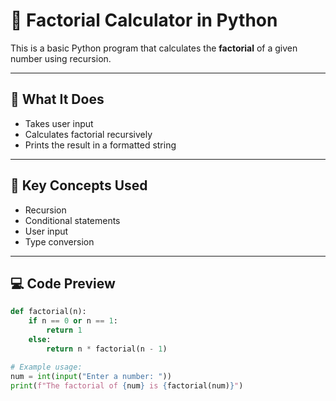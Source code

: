 # 📐 Factorial Calculator in Python

This is a basic Python program that calculates the **factorial** of a given number using recursion.

---

## 🚀 What It Does

- Takes user input
- Calculates factorial recursively
- Prints the result in a formatted string

---

## 🧠 Key Concepts Used

- Recursion
- Conditional statements
- User input
- Type conversion

---

## 💻 Code Preview

```python
def factorial(n):
    if n == 0 or n == 1:
        return 1
    else:
        return n * factorial(n - 1)

# Example usage:
num = int(input("Enter a number: "))
print(f"The factorial of {num} is {factorial(num)}")
